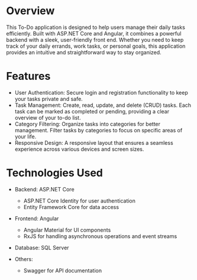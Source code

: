 # Overview
This To-Do application is designed to help users manage their daily tasks efficiently. Built with ASP.NET Core and Angular, it combines a powerful backend with a sleek, user-friendly front end. Whether you need to keep track of your daily errands, work tasks, or personal goals, this application provides an intuitive and straightforward way to stay organized.

# Features
* User Authentication: Secure login and registration functionality to keep your tasks private and safe.
* Task Management: Create, read, update, and delete (CRUD) tasks. Each task can be marked as completed or pending, providing a clear overview of your to-do list.
* Category Filtering: Organize tasks into categories for better management. Filter tasks by categories to focus on specific areas of your life.
* Responsive Design: A responsive layout that ensures a seamless experience across various devices and screen sizes.

# Technologies Used
* Backend: ASP.NET Core
  * ASP.NET Core Identity for user authentication
  * Entity Framework Core for data access

* Frontend: Angular
  * Angular Material for UI components
  * RxJS for handling asynchronous operations and event streams

* Database: SQL Server

* Others:
  * Swagger for API documentation
